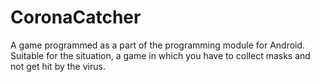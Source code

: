 # CoronaCatcher
A game programmed as a part of the programming module for Android. Suitable for the situation, a game in which you have to collect masks and not get hit by the virus.
